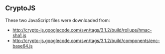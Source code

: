 CryptoJS
----------

These two JavaScript files were downloaded from:

- http://crypto-js.googlecode.com/svn/tags/3.1.2/build/rollups/hmac-sha1.js
- http://crypto-js.googlecode.com/svn/tags/3.1.2/build/components/enc-base64.js
